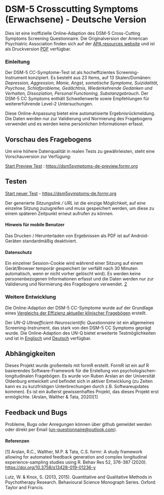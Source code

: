 




# DSM-5 Crosscutting Symptoms (Erwachsene) - Deutsche Version

Dies ist eine inoffizielle Online-Adaption des DSM-5 Cross-Cutting Symptoms Screening Questionnaire. 
Die Originalversion der American Psychiatric Association finden sich auf der [APA resources website](https://www.psychiatry.org/psychiatrists/practice/dsm/educational-resources/assessment-measures) und ist als Druckversion [PDF](https://www.psychiatry.org/File%20Library/Psychiatrists/Practice/DSM/APA_DSM5_Level-1-Measure-Adult.pdf) verfügbar.
### Einleitung

Der DSM-5 CC-Symptome-Test ist als hocheffizientes Screening-Instrument konzipiert. Es besteht aus 23 Items, auf 13 Skalen/Domänen: *Depression, Aggression, Manie, Angst, somatische Symptome, Suizidalität, Psychose, Schlafprobleme, Gedächtnis, Wiederkehrende Gedanken und Verhalten, Dissoziation, Personal Functioning, Substanzgebrauch*. Der DSM-5 CC Symptoms enthält Schwellenwerte sowie Empfehlungen für weitererführende Level-2 Untersuchungen. 



Diese Online-Anpassung bietet eine automatisierte Ergebnisrückmeldung. Die Daten werden nur zur Validierung und Normierung des Fragebogens verwendet und es werden keine persönlichen Informationen erfasst. 

## Vorschau des Fragebogens
Um eine höhere Datenqualität in realen Tests zu gewährleisten, steht eine Vorschauversion zur Verfügung:

 [Start Preview Test](https://dsm5symptoms-de-preview.formr.org) : https://dsm5symptoms-de-preview.formr.org


## Testen







[Start neuer Test](https://dsm5symptoms-de.formr.org) - https://dsm5symptoms-de.formr.org 







      	

	
     
     

Der generierte *Sitzungslink / URL* ist die einzige Möglichkeit, auf eine einzelne Sitzung zuzugreifen und muss gespeichert werden, um diese zu einem späteren Zeitpunkt erneut aufrufen zu können. 
#### Hinweis für mobile Benutzer 
Das Drucken / Herunterladen von Ergebnissen als PDF ist auf Android-Geräten standardmäßig deaktiviert.
 
 
#### Datenschutz
 Ein einzelner Session-Cookie wird während einer Sitzung auf einem Gerät/Browser temporär gespeichert (er verfällt nach 30 Minuten automatisch, wenn er nicht vorher gelöscht wird). 
Es werden keine personenbezogenen Informationen erfasst und die Daten werden nur zur Validierung und Normierung des Fragebogens verwendet. [2](./Datenschutzhinweis)
	

### Weitere Entwicklung


Die Online-Adaption der DSM-5 CC-Symptome wurde auf der Grundlage eines [Vergleichs der Effizienz aktueller klinischer Fragebögen](https://github.com/UN-Questionnaire/Comparison-of-Psychological-Clinical-Instruments) erstellt. 

Der *UN-Q Ultraefficient-Neuroscientific Questionnaire* ist ein allgemeines Screening-Instrument, das stark von den DSM-5 CC Symptoms geprägt wurde. Die Online-Adaption des UN-Q bietet erweiterte Testmöglichkeiten und ist in [Englisch](https://github.com/UN-Questionnaire/UN-Questionnaire-en) und [Deutsch](https://github.com/UN-Questionnaire/UN-Questionnaire-de) verfügbar.




## Abhängigkeiten

Dieses Projekt wurde großenteils mit formR erstellt. FormR ist ein auf R basierendes Software-Framework für die Erstellung von psychologischen-longitudinalen Fragebögen. Es wurde von Ruben Arslan an der Universität Oldenburg entwickelt und befindet sich in aktiver Entwicklung (zu Zeiten kann es zu kurzfristigen Unterbrechungen durch z.B. Softwareupdates kommen). Es ist ein äußerst gewissenhaftes Projekt, das dieses Projekt erst ermöglichte.  (Arslan, Walther & Tata, 2020)[1]






## Feedback und Bugs

Probleme, Bugs oder Anregungen können über github gemeldet werden oder direkt per Email (un-questionnaire@outlook.com).
#### Referenzen
[1] Arslan, R.C., Walther, M.P. & Tata, C.S. formr: A study framework allowing for automated feedback generation and complex longitudinal experience-sampling studies using R. Behav Res 52, 376-387 (2020). https://doi.org/10.3758/s13428-019-01236-y


Lutz, W. & Knox, S. (2013, 2015). Quantitative and Qualitative Methods in Psychotherapy Research. Behavioural Science Monograph Series. Oxford: Taylor and Francis. 


